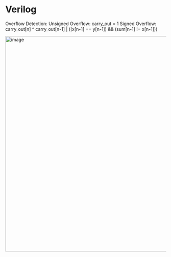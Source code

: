 # Verilog

Overflow Detection: 
Unsigned Overflow: carry_out = 1
Signed Overflow: carry_out[n] ^ carry_out[n-1] | ((x[n-1] == y[n-1]) && (sum[n-1] != x[n-1]))


<img width="997" height="673" alt="image" src="https://github.com/user-attachments/assets/93d9f2b5-829d-46ec-ac55-1175539843e5" />


